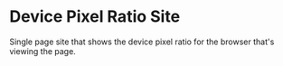 # Device Pixel Ratio Site

Single page site that shows the device pixel ratio 
for the browser that's viewing the page. 


